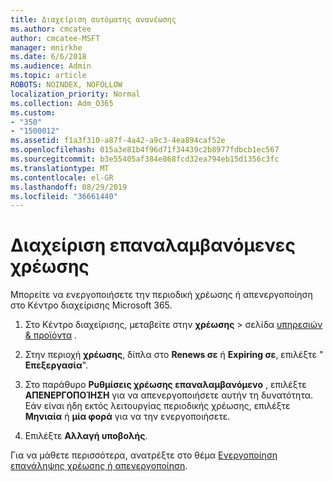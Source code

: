 ```yaml
---
title: Διαχείριση αυτόματης ανανέωσης
ms.author: cmcatee
author: cmcatee-MSFT
manager: mnirkhe
ms.date: 6/6/2018
ms.audience: Admin
ms.topic: article
ROBOTS: NOINDEX, NOFOLLOW
localization_priority: Normal
ms.collection: Adm_O365
ms.custom:
- "350"
- "1500012"
ms.assetid: f1a3f310-a87f-4a42-a9c3-4ea894caf52e
ms.openlocfilehash: 015a3e81b4f96d71f34439c2b8977fdbcb1ec567
ms.sourcegitcommit: b3e55405af384e868fcd32ea794eb15d1356c3fc
ms.translationtype: MT
ms.contentlocale: el-GR
ms.lasthandoff: 08/29/2019
ms.locfileid: "36661440"
---
```

# <a name="manage-recurring-billing"></a>Διαχείριση επαναλαμβανόμενες χρέωσης

Μπορείτε να ενεργοποιήσετε την περιοδική χρέωσης ή απενεργοποίηση στο Κέντρο διαχείρισης Microsoft 365.
  
1. Στο Κέντρο διαχείρισης, μεταβείτε στην **χρέωσης** \> σελίδα [υπηρεσιών & προϊόντα](https://go.microsoft.com/fwlink/p/?linkid=842054) .

2. Στην περιοχή **χρέωσης**, δίπλα στο **Renews σε** ή **Expiring σε**, επιλέξτε " **Επεξεργασία**".

3. Στο παράθυρο **Ρυθμίσεις χρέωσης επαναλαμβανόμενο** , επιλέξτε **ΑΠΕΝΕΡΓΟΠΟΊΗΣΗ** για να απενεργοποιήσετε αυτήν τη δυνατότητα. Εάν είναι ήδη εκτός λειτουργίας περιοδικής χρέωσης, επιλέξτε **Μηνιαία** ή **μία φορά** για να την ενεργοποιήσετε.

4. Επιλέξτε **Αλλαγή υποβολής**.

Για να μάθετε περισσότερα, ανατρέξτε στο θέμα [Ενεργοποίηση επανάληψης χρέωσης ή απενεργοποίηση](https://docs.microsoft.com/office365/admin/subscriptions-and-billing/renew-your-subscription?view=o365-worldwide#turn-recurring-billing-off-or-on).
